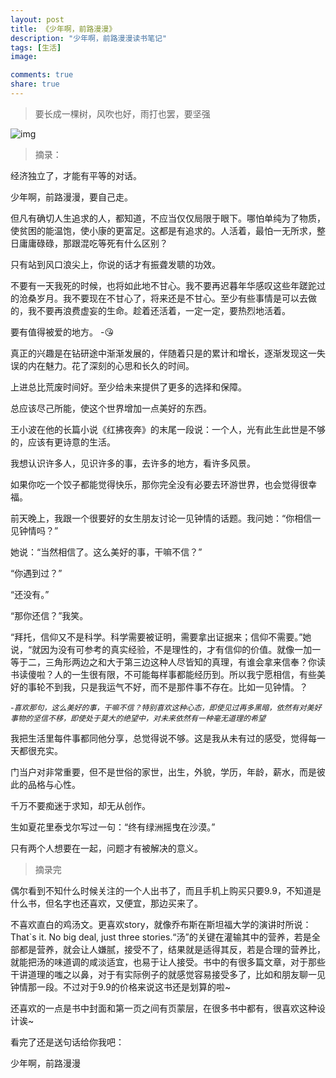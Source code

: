 ```yaml
---
layout: post
title: 《少年啊，前路漫漫》
description: "少年啊，前路漫漫读书笔记"
tags: [生活]
image:

comments: true
share: true
---
```


> 要长成一棵树，风吹也好，雨打也罢，要坚强

![img](http://img13.360buyimg.com//n0/jfs/t1789/194/200971351/128808/cc75b87e/55cdaec5N4586252d.jpg)

<!-- more -->

> 摘录：

经济独立了，才能有平等的对话。

少年啊，前路漫漫，要自己走。

但凡有确切人生追求的人，都知道，不应当仅仅局限于眼下。哪怕单纯为了物质，使贫困的能温饱，使小康的更富足。这都是有追求的。人活着，最怕一无所求，整日庸庸碌碌，那跟混吃等死有什么区别？

只有站到风口浪尖上，你说的话才有振聋发聩的功效。

不要有一天我死的时候，也将如此地不甘心。我不要再迟暮年华感叹这些年蹉跎过的沧桑岁月。我不要现在不甘心了，将来还是不甘心。至少有些事情是可以去做的，我不要再浪费虚妄的生命。趁着还活着，一定一定，要热烈地活着。

要有值得被爱的地方。
-😘

真正的兴趣是在钻研途中渐渐发展的，伴随着只是的累计和增长，逐渐发现这一失误的内在魅力。花了深刻的心思和长久的时间。

上进总比荒废时间好。至少给未来提供了更多的选择和保障。

总应该尽己所能，使这个世界增加一点美好的东西。

王小波在他的长篇小说《红拂夜奔》的末尾一段说：一个人，光有此生此世是不够的，应该有更诗意的生活。

我想认识许多人，见识许多的事，去许多的地方，看许多风景。

如果你吃一个饺子都能觉得快乐，那你完全没有必要去环游世界，也会觉得很幸福。

前天晚上，我跟一个很要好的女生朋友讨论一见钟情的话题。我问她：“你相信一见钟情吗？”

她说：“当然相信了。这么美好的事，干嘛不信？”

“你遇到过？”

“还没有。”

“那你还信？”我笑。

“拜托，信仰又不是科学。科学需要被证明，需要拿出证据来；信仰不需要。”她说，“就因为没有可参考的真实经验，不是理性的，才有信仰的价值。就像一加一等于二，三角形两边之和大于第三边这种人尽皆知的真理，有谁会拿来信奉？你读书读傻啦？人的一生很有限，不可能每样事都能经历到。所以我宁愿相信，有些美好的事轮不到我，只是我运气不好，而不是那件事不存在。比如一见钟情。？

*<span style = "font-size: 12px">-喜欢那句，这么美好的事，干嘛不信？特别喜欢这种心态，即使见过再多黑暗，依然有对美好事物的坚信不移，即使处于莫大的绝望中，对未来依然有一种毫无道理的希望</span>*

我把生活里每件事都同他分享，总觉得说不够。这是我从未有过的感受，觉得每一天都很充实。

门当户对非常重要，但不是世俗的家世，出生，外貌，学历，年龄，薪水，而是彼此的品格与心性。

千万不要痴迷于求知，却无从创作。

生如夏花里泰戈尔写过一句：“终有绿洲摇曳在沙漠。”

只有两个人想要在一起，问题才有被解决的意义。

> 摘录完

偶尔看到不知什么时候关注的一个人出书了，而且手机上购买只要9.9，不知道是什么书，但名字也还喜欢，又便宜，那边买来了。

不喜欢直白的鸡汤文。更喜欢story，就像乔布斯在斯坦福大学的演讲时所说：That`s it. No big deal, just three stories.“汤”的关键在灌输其中的营养，若是全部都是营养，就会让人嫌腻，接受不了，结果就是适得其反，若是合理的营养比，就能把汤的味道调的咸淡适宜，也易于让人接受。书中的有很多篇文章，对于那些干讲道理的嗤之以鼻，对于有实际例子的就感觉容易接受多了，比如和朋友聊一见钟情那一段。不过对于9.9的价格来说这书还是划算的啦~

还喜欢的一点是书中封面和第一页之间有页蒙层，在很多书中都有，很喜欢这种设计诶~

看完了还是送句话给你我吧：

少年啊，前路漫漫